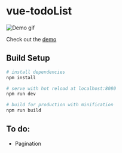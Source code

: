 # vue-todoList
![Demo gif](http://i.imgur.com/Eet0DRB.gif)

Check out the [demo](http://jotakuun.github.io/vue-todoList)
## Build Setup

``` bash
# install dependencies
npm install

# serve with hot reload at localhost:8080
npm run dev

# build for production with minification
npm run build
```

## To do:
- Pagination